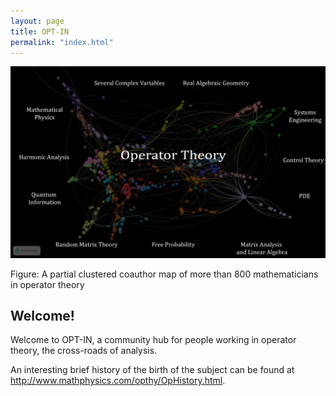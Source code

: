 ```yaml
---
layout: page
title: OPT-IN
permalink: "index.html"
---
```



![Operator Theory Map](assets/images/newmap.png)
<figcaption>Figure: A partial clustered coauthor map of more than 800 mathematicians in operator theory </figcaption>

## Welcome!

Welcome to OPT-IN, a community hub for people working in operator theory, the cross-roads of analysis.

An interesting brief history of the birth of the subject can be found at <http://www.mathphysics.com/opthy/OpHistory.html>.